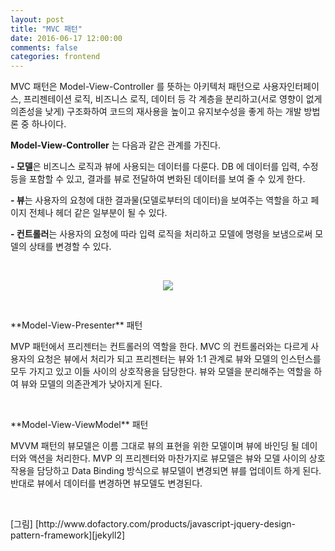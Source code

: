 ```yaml
---
layout: post
title: "MVC 패턴"
date: 2016-06-17 12:00:00
comments: false
categories: frontend
---
```


MVC 패턴은 Model-View-Controller 를 뜻하는 아키텍처 패턴으로 사용자인터페이스, 프리젠테이션 로직, 비즈니스 로직, 데이터 등 각 
계층을 분리하고(서로 영향이 없게 의존성을 낮게) 구조화하여 코드의 재사용을 높이고 유지보수성을 좋게 하는 
개발 방법론 중 하나이다.

<!--쉽게 Model = Data, View = UI, Controller = Business Logic 으로 생각할 수 있고 Model 과 View 의 제어 방법에 따라 -->
<!--MVP, MVVM 과 같은 파생 패턴이 있다.-->

**Model-View-Controller** 는 다음과 같은 관계를 가진다.

<strong>- 모델</strong>은 비즈니스 로직과 뷰에 사용되는 데이터를 다룬다. DB 에 데이터를 입력, 수정 등을 포함할 수 있고, 결과를 뷰로 전달하여 변화된 데이터를 보여 줄 수 있게 한다.

<strong>- 뷰</strong>는 사용자의 요청에 대한 결과물(모델로부터의 데이터)을 보여주는 역할을 하고 페이지 전체나 헤더 같은 일부분이 될 수 있다. 

<strong>- 컨트롤러</strong>는 사용자의 요청에 따라 입력 로직을 처리하고 모델에 명령을 보냄으로써 모델의 상태를 변경할 수 있다. 

<p>&nbsp;</p>
<p style="text-align: center;"><img src="https://www.googledrive.com/host/0B7CHXCgDreoLazNvYUMzWXAzdzA" /></p>

<p>&nbsp;</p>  
**Model-View-Presenter** 패턴

MVP 패턴에서 프리젠터는 컨트롤러의 역할을 한다. MVC 의 컨트롤러와는 다르게 사용자의 요청은 뷰에서 처리가 되고 
프리젠터는 뷰와 1:1 관계로 뷰와 모델의 인스턴스를 모두 가지고 있고 이들 사이의 상호작용을 담당한다. 뷰와 모델을 분리해주는 역할을 하여 뷰와 
모델의 의존관계가 낮아지게 된다.

<p>&nbsp;</p>
**Model-View-ViewModel** 패턴

MVVM 패턴의 뷰모델은 이름 그대로 뷰의 표현을 위한 모델이며 뷰에 바인딩 될 데이터와 액션을 처리한다.
MVP 의 프리젠터와 마찬가지로 뷰모델은 뷰와 모델 사이의 상호작용을 담당하고
Data Binding 방식으로 뷰모델이 변경되면 뷰를 업데이트 하게 된다. 반대로 뷰에서 데이터를 변경하면 뷰모델도 변경된다.

<p>&nbsp;</p>
[그림]
[http://www.dofactory.com/products/javascript-jquery-design-pattern-framework][jekyll2]


[jekyll2]: http://www.dofactory.com/products/javascript-jquery-design-pattern-framework

